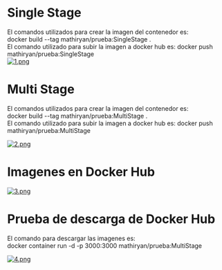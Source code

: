 # Single Stage

El comandos utilizados para crear la imagen del contenedor es: <br>
docker build --tag mathiryan/prueba:SingleStage . <br>
El comando utilizado para subir la imagen a docker hub es:
docker push mathiryan/prueba:SingleStage <br>
[![1.png](https://i.postimg.cc/sf8Vks0V/1.png)](https://postimg.cc/DmrkskTD)

# Multi Stage

El comandos utilizados para crear la imagen del contenedor es: <br>
docker build --tag mathiryan/prueba:MultiStage . <br>
El comando utilizado para subir la imagen a docker hub es:
docker push mathiryan/prueba:MultiStage <br>

[![2.png](https://i.postimg.cc/YCBtS8HZ/2.png)](https://postimg.cc/vchJqrDt)

# Imagenes en Docker Hub

[![3.png](https://i.postimg.cc/cCV0wB8K/3.png)](https://postimg.cc/30CsHp17)

# Prueba de descarga de Docker Hub

El comando para descargar las imagenes es:<br>
docker container run -d -p 3000:3000  mathiryan/prueba:MultiStage<br>

[![4.png](https://i.postimg.cc/jd7sKmGy/4.png)](https://postimg.cc/WhsRwWp4)